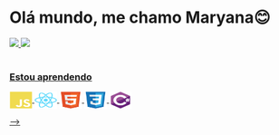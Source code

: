 #   Olá mundo, me chamo Maryana😊
  <div>
  <a href="https://github.com/Mary347124u">
  <img height="180em" src="https://github-readme-stats.vercel.app/api?username=Mary34124u&show_icons=true&theme=dracula&include_all_commits=true&count_private=true"/>
  <img height="180em" src="https://github-readme-stats.vercel.app/api/top-langs/?username=Mary34124&layout=compact&langs_count=16&theme=dracula"/>
</div>
  <div style="display: inline_block"><br>
    <h3>Estou aprendendo</h3>
     <img align="center" alt="Mary-Js" height="30" width="40" src="https://raw.githubusercontent.com/devicons/devicon/master/icons/javascript/javascript-plain.svg">
     <img align="center" alt="Mary-React" height="30" width="40" src="https://raw.githubusercontent.com/devicons/devicon/master/icons/react/react-original.svg">
     <img align="center" alt="Mary-HTML" height="30" width="40" src="https://raw.githubusercontent.com/devicons/devicon/master/icons/html5/html5-original.svg">
     <img align="center" alt="Mary-CSS" height="30" width="40" src="https://raw.githubusercontent.com/devicons/devicon/master/icons/css3/css3-original.svg">
    <img align="center" alt="Mary-Csharp" height="30" width="40" src="https://raw.githubusercontent.com/devicons/devicon/master/icons/csharp/csharp-original.svg">
  </div>


-->
